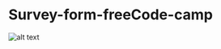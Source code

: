 # Survey-form-freeCode-camp
![alt text](https://firebasestorage.googleapis.com/v0/b/nmfirebaseproject-ea20f.appspot.com/o/survey-form.PNG?alt=media&token=1d0fc181-f333-4c84-97d1-cd15de01f7bf)
